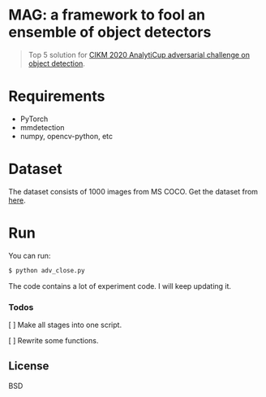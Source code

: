 # MAG: a framework to fool an ensemble of object detectors

> Top 5 solution for [CIKM 2020 AnalytiCup adversarial challenge on object detection](https://tianchi.aliyun.com/competition/entrance/531806/introduction).

# Requirements

  - PyTorch
  - mmdetection
  - numpy, opencv-python, etc

# Dataset

The dataset consists of 1000 images from MS COCO.
Get the dataset from [here](https://tianchi.aliyun.com/competition/entrance/531806/introduction).
# Run
  You can run:
  ```sh
  $ python adv_close.py
  ```
  The code contains a lot of experiment code. I will keep updating it.




### Todos

[ ] Make all stages into one script. 

[ ] Rewrite some functions.

License
----

BSD

